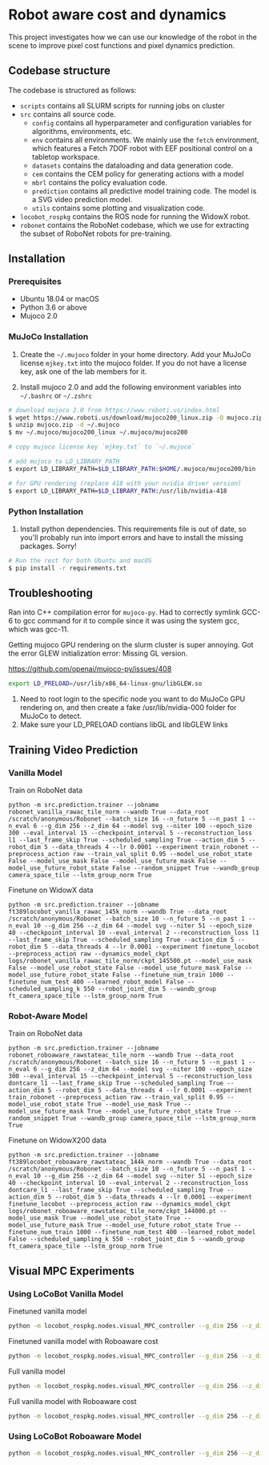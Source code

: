 # Robot aware cost and dynamics

This project investigates how we can use our knowledge of the robot in the scene to improve pixel cost functions and pixel dynamics prediction.

## Codebase structure

The codebase is structured as follows:

* `scripts` contains all SLURM scripts for running jobs on cluster
* `src` contains all source code.
    * `config` contains all hyperparameter and configuration variables for algorithms, environments, etc.
    * `env` contains all environments. We mainly use the `fetch` environment, which features a Fetch 7DOF robot with EEF positional control on a tabletop workspace.
    * `datasets` contains the dataloading and data generation code.
    * `cem` contains the CEM policy for generating actions with a model
    * `mbrl` contains the policy evaluation code.
    * `prediction` contains all predictive model training code. The model is a SVG video prediction model.
    * `utils` contains some plotting and visualization code.
* `locobot_rospkg` contains the ROS node for running the WidowX robot.
* `robonet` contains the RoboNet codebase, which we use for extracting the subset of RoboNet robots for pre-training.

## Installation

### Prerequisites

* Ubuntu 18.04 or macOS
* Python 3.6 or above
* Mujoco 2.0

### MuJoCo Installation

1. Create the `~/.mujoco` folder in your home directory. Add your MuJoCo license `mjkey.txt` into the mujoco folder. If you do not have a license key, ask one of the lab members for it.

2. Install mujoco 2.0 and add the following environment variables into `~/.bashrc` or `~/.zshrc`

```bash
# download mujoco 2.0 from https://www.roboti.us/index.html
$ wget https://www.roboti.us/download/mujoco200_linux.zip -O mujoco.zip
$ unzip mujoco.zip -d ~/.mujoco
$ mv ~/.mujoco/mujoco200_linux ~/.mujoco/mujoco200

# copy mujoco license key `mjkey.txt` to `~/.mujoco`

# add mujoco to LD_LIBRARY_PATH
$ export LD_LIBRARY_PATH=$LD_LIBRARY_PATH:$HOME/.mujoco/mujoco200/bin

# for GPU rendering (replace 418 with your nvidia driver version)
$ export LD_LIBRARY_PATH=$LD_LIBRARY_PATH:/usr/lib/nvidia-418
```

### Python Installation

1. Install python dependencies. This requirements file is out of date, so you'll probably
run into import errors and have to install the missing packages. Sorry!

```bash
# Run the rest for both Ubuntu and macOS
$ pip install -r requirements.txt
```

## Troubleshooting

Ran into C++ compilation error for `mujoco-py`. Had to correctly symlink GCC-6 to gcc
command for it to compile since it was using the system gcc, which was gcc-11.

Getting mujoco GPU rendering on the slurm cluster is super annoying. Got the error
GLEW initialization error: Missing GL version.

https://github.com/openai/mujoco-py/issues/408

```bash
export LD_PRELOAD=/usr/lib/x86_64-linux-gnu/libGLEW.so
```

1. Need to root login to the specific node you want to do MuJoCo GPU rendering on, and then
create a fake /usr/lib/nvidia-000 folder for MuJoCo to detect.
2. Make sure your LD_PRELOAD contians libGL and libGLEW links

## Training Video Prediction

### Vanilla Model
Train on RoboNet data
```
python -m src.prediction.trainer --jobname robonet_vanilla_rawac_tile_norm --wandb True --data_root /scratch/anonymous/Robonet --batch_size 16 --n_future 5 --n_past 1 --n_eval 6 --g_dim 256 --z_dim 64 --model svg --niter 100 --epoch_size 300 --eval_interval 15 --checkpoint_interval 5 --reconstruction_loss l1 --last_frame_skip True --scheduled_sampling True --action_dim 5 --robot_dim 5 --data_threads 4 --lr 0.0001 --experiment train_robonet --preprocess_action raw --train_val_split 0.95 --model_use_robot_state False --model_use_mask False --model_use_future_mask False --model_use_future_robot_state False --random_snippet True --wandb_group camera_space_tile --lstm_group_norm True
```
Finetune on WidowX data
```
python -m src.prediction.trainer --jobname ft389locobot_vanilla_rawac_145k_norm --wandb True --data_root /scratch/anonymous/Robonet --batch_size 10 --n_future 5 --n_past 1 --n_eval 10 --g_dim 256 --z_dim 64 --model svg --niter 51 --epoch_size 40 --checkpoint_interval 10 --eval_interval 2 --reconstruction_loss l1 --last_frame_skip True --scheduled_sampling True --action_dim 5 --robot_dim 5 --data_threads 4 --lr 0.0001 --experiment finetune_locobot --preprocess_action raw --dynamics_model_ckpt logs/robonet_vanilla_rawac_tile_norm/ckpt_145500.pt --model_use_mask False --model_use_robot_state False --model_use_future_mask False --model_use_future_robot_state False --finetune_num_train 1000 --finetune_num_test 400 --learned_robot_model False --scheduled_sampling_k 550 --robot_joint_dim 5 --wandb_group ft_camera_space_tile --lstm_group_norm True
```

### Robot-Aware Model

Train on RoboNet data
```
python -m src.prediction.trainer --jobname robonet_roboaware_rawstateac_tile_norm --wandb True --data_root /scratch/anonymous/Robonet --batch_size 16 --n_future 5 --n_past 1 --n_eval 6 --g_dim 256 --z_dim 64 --model svg --niter 100 --epoch_size 300 --eval_interval 15 --checkpoint_interval 5 --reconstruction_loss dontcare_l1 --last_frame_skip True --scheduled_sampling True --action_dim 5 --robot_dim 5 --data_threads 4 --lr 0.0001 --experiment train_robonet --preprocess_action raw --train_val_split 0.95 --model_use_robot_state True --model_use_mask True --model_use_future_mask True --model_use_future_robot_state True --random_snippet True --wandb_group camera_space_tile --lstm_group_norm True
```

Finetune on WidowX200 data
```
python -m src.prediction.trainer --jobname ft389locobot_roboaware_rawstateac_144k_norm --wandb True --data_root /scratch/anonymous/Robonet --batch_size 10 --n_future 5 --n_past 1 --n_eval 10 --g_dim 256 --z_dim 64 --model svg --niter 51 --epoch_size 40 --checkpoint_interval 10 --eval_interval 2 --reconstruction_loss dontcare_l1 --last_frame_skip True --scheduled_sampling True --action_dim 5 --robot_dim 5 --data_threads 4 --lr 0.0001 --experiment finetune_locobot --preprocess_action raw --dynamics_model_ckpt logs/robonet_roboaware_rawstateac_tile_norm/ckpt_144000.pt --model_use_mask True --model_use_robot_state True --model_use_future_mask True --model_use_future_robot_state True --finetune_num_train 1000 --finetune_num_test 400 --learned_robot_model False --scheduled_sampling_k 550 --robot_joint_dim 5 --wandb_group ft_camera_space_tile --lstm_group_norm True
```

## Visual MPC Experiments

### Using LoCoBot Vanilla Model

Finetuned vanilla model

```bash
python -m locobot_rospkg.nodes.visual_MPC_controller --g_dim 256 --z_dim 64 --model svg --last_frame_skip True --lstm_group_norm True --action_dim 5 --robot_dim 5 --preprocess_action raw  --model_use_mask False --model_use_robot_state False --model_use_heatmap False --dynamics_model_ckpt checkpoints/vanilla_ckpt_10200.pt --action_candidates 300 --candidates_batch_size 300 --cem_init_std 0.03 --sparse_cost False --horizon 5 --object shark --push_type right
```

Finetuned vanilla model with Roboaware cost

```bash
python -m locobot_rospkg.nodes.visual_MPC_controller --g_dim 256 --z_dim 64 --model svg --last_frame_skip True --lstm_group_norm True --action_dim 5 --robot_dim 5 --preprocess_action raw  --model_use_mask False --model_use_robot_state False --model_use_heatmap False --dynamics_model_ckpt checkpoints/vanilla_ckpt_10200.pt --action_candidates 300 --candidates_batch_size 300 --cem_init_std 0.03 --sparse_cost False --horizon 5 --reward_type dontcare --object watermelon --push_type right
```

Full vanilla model

```bash
python -m locobot_rospkg.nodes.visual_MPC_controller --g_dim 256 --z_dim 64 --model svg --last_frame_skip True --action_dim 5 --robot_dim 5 --preprocess_action raw  --model_use_mask False --model_use_robot_state False --model_use_heatmap False --dynamics_model_ckpt checkpoints/locobot_689_tile_ckpt_136500.pt --action_candidates 300 --candidates_batch_size 300 --cem_init_std 0.015 --sparse_cost True
```

Full vanilla model with Roboaware cost

```bash
python -m locobot_rospkg.nodes.visual_MPC_controller --g_dim 256 --z_dim 64 --model svg --last_frame_skip True --action_dim 5 --robot_dim 5 --preprocess_action raw  --model_use_mask False --model_use_robot_state False --model_use_heatmap False --dynamics_model_ckpt checkpoints/locobot_689_tile_ckpt_136500.pt --action_candidates 300 --candidates_batch_size 300 --cem_init_std 0.03 --sparse_cost False --horizon 5 --reward_type dontcare --object shark --push_type right
```

### Using LoCoBot Roboaware Model

```bash
python -m locobot_rospkg.nodes.visual_MPC_controller --g_dim 256 --z_dim 64 --model svg --last_frame_skip True --action_dim 5 --robot_dim 5 --preprocess_action raw  --model_use_mask True --model_use_robot_state True --model_use_future_mask True --model_use_future_robot_state True --lstm_group_norm True --robot_joint_dim 5 --dynamics_model_ckpt checkpoints/roboaware_ckpt_10200.pt --reconstruction_loss dontcare_l1 --reward_type dontcare --action_candidates 300 --candidates_batch_size 300 --cem_init_std 0.03 --sparse_cost False --horizon 5 --object shark --push_type right
```